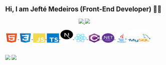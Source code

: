 ## Hi, I am Jefté Medeiros (Front-End Developer) 🤙🏼

<div align="center">
  <a href="https://github.com/JefteMedeiros">
  <img height="180em" src="https://github-readme-stats.vercel.app/api?username=jeftemedeiros&show_icons=true&theme=dracula&include_all_commits=true&count_private=true"/>
  <img height="180em" src="https://github-readme-stats.vercel.app/api/top-langs/?username=jeftemedeiros&layout=compact&langs_count=7&theme=dracula"/>
</div>
<div style="display: inline_block"><br>
  <img height="30" width="40" align="center" src="https://raw.githubusercontent.com/devicons/devicon/master/icons/html5/html5-original.svg" alt="Jeffao-html">
  <img height="30" width="40" align="center" src="https://raw.githubusercontent.com/devicons/devicon/master/icons/css3/css3-original.svg" alt="Jeffao-css">
  <img align="center" alt="Jeff-Js" height="30" width="40" src="https://raw.githubusercontent.com/devicons/devicon/master/icons/javascript/javascript-plain.svg">
  <img align="center" alt="Jeff-Ts" height="30" width="40" src="https://raw.githubusercontent.com/devicons/devicon/master/icons/typescript/typescript-plain.svg">
  <img height="30" width="40" src="https://raw.githubusercontent.com/devicons/devicon/master/icons/nextjs/nextjs-original.svg" alt="Jeffao-Next">
  <img align="center" alt="Jeff-React" height="30" width="40" src="https://raw.githubusercontent.com/devicons/devicon/master/icons/react/react-original.svg">
  <img height="30" width="40" align="center" src="https://raw.githubusercontent.com/devicons/devicon/master/icons/csharp/csharp-original.svg" alt="Jeffao-c#">
  <img height="30" width="40" align="center" src="https://raw.githubusercontent.com/devicons/devicon/master/icons/dotnetcore/dotnetcore-original.svg" alt="Jeffao-dotnet">
  <img align="center" alt="Jeff-Java" height="30" width="40" src="https://raw.githubusercontent.com/devicons/devicon/master/icons/java/java-original.svg">
  <img align="center" alt="Jeff-mysql" height="50" width="70" src="https://raw.githubusercontent.com/devicons/devicon/master/icons/mysql/mysql-original-wordmark.svg" >  
</div>
  
  ##
 
<div> 
  <a href = "mailto:jefte.medeiros8@gmail.com"><img src="https://img.shields.io/badge/-Gmail-%23333?style=for-the-badge&logo=gmail&logoColor=white" target="_blank"></a>
  <a href="https://www.linkedin.com/in/jeftemedeiros/" target="_blank"><img src="https://img.shields.io/badge/-LinkedIn-%230077B5?style=for-the-badge&logo=linkedin&logoColor=white" target="_blank"></a>  
</div>
